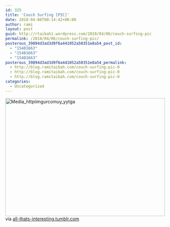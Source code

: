 ```yaml
---
id: 325
title: 'Couch Surfing [PIC]'
date: 2010-04-06T00:14:42+00:00
author: rami
layout: post
guid: http://rtaibah1.wordpress.com/2010/04/06/couch-surfing-pic
permalink: /2010/04/06/couch-surfing-pic/
posterous_39894d3ad3d9f6a441052a50351e8a54_post_id:
  - "15481663"
  - "15481663"
  - "15481663"
posterous_39894d3ad3d9f6a441052a50351e8a54_permalink:
  - http://blog.ramitaibah.com/couch-surfing-pic-0
  - http://blog.ramitaibah.com/couch-surfing-pic-0
  - http://blog.ramitaibah.com/couch-surfing-pic-0
categories:
  - Uncategorized
---
```

<div class="posterous_bookmarklet_entry">
  <div class='p_embed p_image_embed'>
    <a href="http://139.59.20.41/wp-content/uploads/2011/12/media_httpiimgurcomuy_yytga-scaled1000.jpg"><img alt="Media_httpiimgurcomuy_yytga" height="368" src="http://139.59.20.41/wp-content/uploads/2011/12/media_httpiimgurcomuy_yytga-scaled1000.jpg?w=300" width="500" /></a>
  </div>
  
  <div class="posterous_quote_citation">
    via <a href="http://all-thats-interesting.tumblr.com/post/462589959/couch-surfing">all-thats-interesting.tumblr.com</a>
  </div></p>
</div>